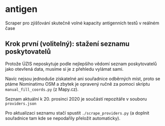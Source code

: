 # antigen
Scraper pro zjišťování skutečně volné kapacity antigenních testů v reálném čase

## Krok první (volitelný): stažení seznamu poskytovatelů

Protože ÚZIS neposkytuje podle nejlepšího vědomí seznam poskytovatelů jako otevřená data,
musíme si je z přehledu vylámat sami.

Navíc nejsou jednoduše získatelné ani souřadnice odběrných míst, proto se ptáme Nominatimu OSM
a zbytek je opravený ručně za pomoci skriptu `manual_fill_coords.py` (z Mapy.cz).

Seznam aktuální k 20. prosinci 2020 je součástí repozitáře v souboru `providers.json`

Pro aktualizaci seznamu stačí spustit `./scrape_providers.py`
(a doplnit souřadnice tam kde se nepodařily přeložit automaticky).
